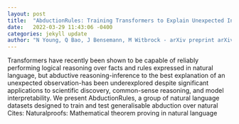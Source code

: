 ```yaml
---
layout: post
title:  "AbductionRules: Training Transformers to Explain Unexpected Inputs"
date:   2022-03-29 11:43:06 -0400
categories: jekyll update
author: "N Young, Q Bao, J Bensemann, M Witbrock - arXiv preprint arXiv:2203.12186, 2022"
---
```

Transformers have recently been shown to be capable of reliably performing logical reasoning over facts and rules expressed in natural language, but abductive reasoning-inference to the best explanation of an unexpected observation-has been underexplored despite significant applications to scientific discovery, common-sense reasoning, and model interpretability. We present AbductionRules, a group of natural language datasets designed to train and test generalisable abduction over natural Cites: Naturalproofs: Mathematical theorem proving in natural language